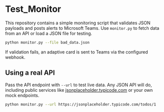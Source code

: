 # Test_Monitor

This repository contains a simple monitoring script that validates JSON
payloads and posts alerts to Microsoft Teams. Use `monitor.py` to fetch
data from an API or load a JSON file for testing.

```bash
python monitor.py --file bad_data.json
```

If validation fails, an adaptive card is sent to Teams via the configured
webhook.

## Using a real API

Pass the API endpoint with `--url` to test live data. Any JSON API will do,
including public services like [jsonplaceholder.typicode.com](https://jsonplaceholder.typicode.com)
or your own mock endpoints.

```bash
python monitor.py --url https://jsonplaceholder.typicode.com/todos/1
```
